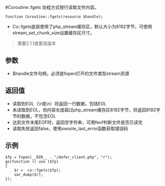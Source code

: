 #Coroutine::fgets
协程方式按行读取文件内容。

`function Coroutine::fgets(resource $handle);`
* Co::fgets底层使用了php_stream缓存区，默认大小为8192字节，可使用stream_set_chunk_size设置缓存区尺寸。

>需要2.1.1或更高版本

## 参数
* $handle文件句柄，必须是fopen打开的文件类型stream资源
## 返回值
* 读取到EOL（\r或\n）将返回一行数据，包括EOL
* 未读取到EOL，但内容长度超过php_stream缓存区8192字节，将返回8192字节的数据，不包含EOL
* 达到文件末尾EOF时，返回空字符串，可用feof判断文件是否已读完
* 读取失败返回false，使用swoole_last_error函数获取错误码
## 示例
```
$fp = fopen(__DIR__ . "/defer_client.php", "r");
go(function () use ($fp)
{
    $r =  co::fgets($fp);
    var_dump($r);
});
```
